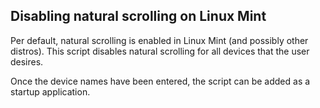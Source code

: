## Disabling natural scrolling on Linux Mint
Per default, natural scrolling is enabled in Linux Mint (and possibly other distros). This script disables natural scrolling for all devices that the user desires.

Once the device names have been entered, the script can be added as a startup application.
